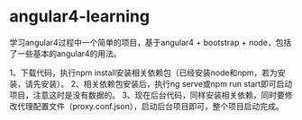 # angular4-learning


学习angular4过程中一个简单的项目，基于angular4 + bootstrap + node，包括了一些基本的angular4的用法。

1、下载代码，执行npm install安装相关依赖包（已经安装node和npm，若为安装，请先安装）。
2、相关依赖包安装后，执行ng serve或npm run start即可启动项目，注意这时是没有数据的。
3、现在后台代码，同样安装相关依赖，同时要修改代理配置文件（proxy.conf.json），启动后台项目即可，整个项目启动完成。
